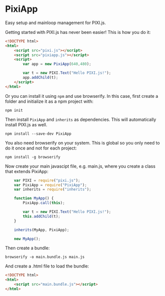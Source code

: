 PixiApp
=======

Easy setup and mainloop management for PIXI.js.

Getting started with PIXI.js has never been easier! This is how you do it:

````html
<!DOCTYPE html>
<html>
	<script src="pixi.js"></script>
	<script src="pixiapp.js"></script>
	<script>
		var app = new PixiApp(640,480);

		var t = new PIXI.Text("Hello PIXI.js!");
		app.addChild(t);
	</script>
</html>
````

Or you can install it using `npm` and use browserify. In this case, first create a folder and
initialize it as a npm project with:

    npm init

Then install `PixiApp` and `inherits` as dependencies. This will automatically install PIXI.js as well.

    npm install --save-dev PixiApp

You also need browserify on your system. This is global so you only need to do it once and not for 
each project:

    npm install -g browserify

Now create your main javascipt file, e.g. main.js, where you create a class that extends PixiApp:

````javascript
    var PIXI = require("pixi.js");
    var PixiApp = require("PixiApp");
    var inherits = require("inherits");

    function MyApp() {
        PixiApp.call(this);

		var t = new PIXI.Text("Hello PIXI.js!");
		this.addChild(t);
    }

    inherits(MyApp, PixiApp);

    new MyApp();
````

Then create a bundle:

    browserify -o main.bundle.js main.js

And create a .html file to load the bundle:

````html
<!DOCTYPE html>
<html>
	<script src="main.bundle.js"></script>
</html>
````
